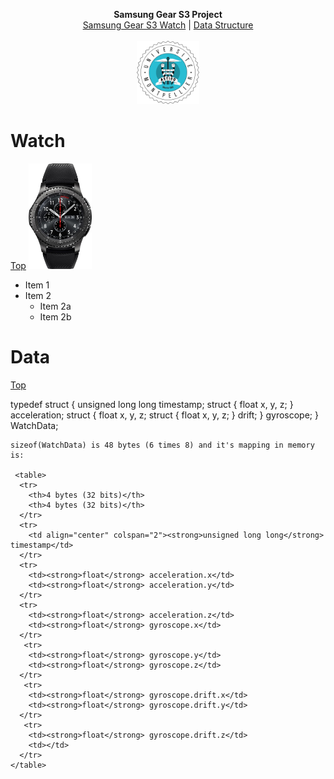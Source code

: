  
 <p align="center">
 <b><strong>Samsung Gear S3 Project</strong></b><br>
  <a href="#Watch">Samsung Gear S3 Watch</a> |
  <a href="#Data">Data Structure</a>
  <br><br>
  <img src="Logo_AsTICo.png" width="20%">
</p>


# Watch

<a href="#">Top</a>
<img src="s3.jpeg" width="20%">

* Item 1
* Item 2
  * Item 2a
  * Item 2b

# Data

<a href="#">Top</a>

typedef struct {
  unsigned long long timestamp;
  struct {
      float x, y, z;
  } acceleration;
  struct {
      float x, y, z;
    struct {
        float x, y, z;
    } drift;
  } gyroscope;
} WatchData;
```
sizeof(WatchData) is 48 bytes (6 times 8) and it's mapping in memory is:

 <table>
  <tr>
    <th>4 bytes (32 bits)</th>
    <th>4 bytes (32 bits)</th>
  </tr>
  <tr>
    <td align="center" colspan="2"><strong>unsigned long long</strong> timestamp</td>
  </tr>
  <tr>
    <td><strong>float</strong> acceleration.x</td>
    <td><strong>float</strong> acceleration.y</td>
  </tr>
  <tr>
    <td><strong>float</strong> acceleration.z</td>
    <td><strong>float</strong> gyroscope.x</td>
  </tr>
   <tr>
    <td><strong>float</strong> gyroscope.y</td>
    <td><strong>float</strong> gyroscope.z</td>
  </tr>
   <tr>
    <td><strong>float</strong> gyroscope.drift.x</td>
    <td><strong>float</strong> gyroscope.drift.y</td>
  </tr>
   <tr>
    <td><strong>float</strong> gyroscope.drift.z</td>
    <td></td>
  </tr>
</table> 
